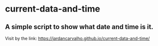 # current-data-and-time

## A simple script to show what date and time is it.

Visit by the link: https://jardancarvalho.github.io/current-data-and-time/